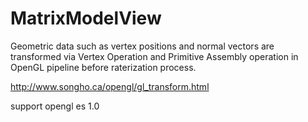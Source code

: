 MatrixModelView
===============

Geometric data such as vertex positions and normal vectors are transformed via Vertex Operation and Primitive Assembly operation in OpenGL pipeline before raterization process.

http://www.songho.ca/opengl/gl_transform.html

support opengl es 1.0
